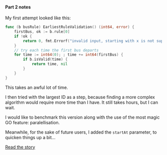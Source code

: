#### Part 2 notes

My first attempt looked like this:

```go
func (b busRule) EarliestRuleValidation() (int64, error) {
	firstBus, ok := b.rule[0]
	if !ok {
		return 0, fmt.Errorf("invalid input, starting with x is not supported")
	}
	// try each time the first bus departs
	for time := int64(0); ; time += int64(firstBus) {
		if b.isValid(time) {
			return time, nil
		}
	}
}
```
This takes an awful lot of time.

I then tried with the largest ID as a step, because finding a more complex algorithm would require more time than I have. It still takes hours, but I can wait.

I would like to benchmark this version along with the use of the most magic GO feature: paralellisation.

Meanwhile, for the sake of future users, I added the `startAt` parameter, to quicken things up a bit...


[Read the story](./STORY.md)
